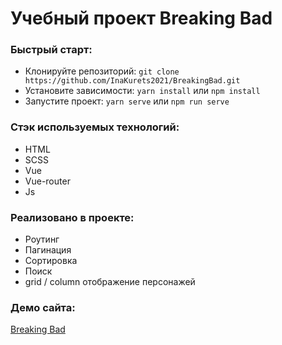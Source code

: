 # Учебный проект Breaking Bad

### Быстрый старт:

- Клонируйте репозиторий: `git clone https://github.com/InaKurets2021/BreakingBad.git`
- Установите зависимости: `yarn install` или `npm install`
- Запустите проект: `yarn serve` или `npm run serve`

### Стэк используемых технологий:

- HTML
- SCSS
- Vue
- Vue-router
- Js

### Реализовано в проекте:

- Роутинг
- Пагинация
- Сортировка
- Поиск
- grid / column отображение персонажей

### Демо сайта:

[Breaking Bad](https://inakurets2021.github.io/BreakingBad/)
